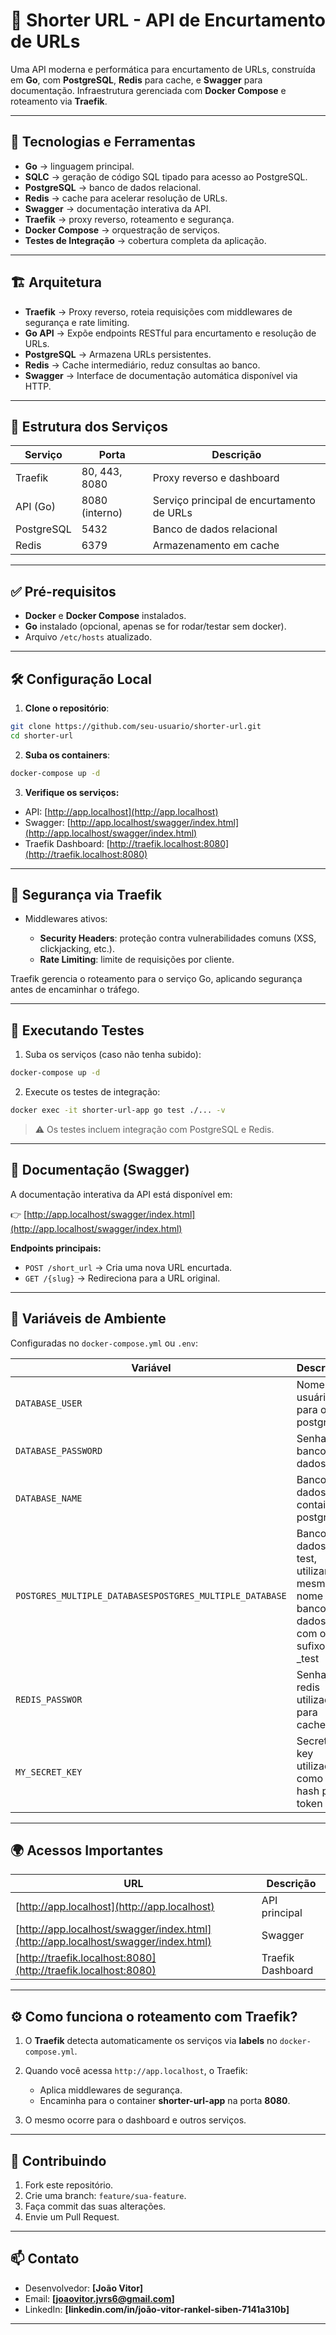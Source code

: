 # 🔗 Shorter URL - API de Encurtamento de URLs

Uma API moderna e performática para encurtamento de URLs, construída em **Go**, com **PostgreSQL**, **Redis** para cache, e **Swagger** para documentação. Infraestrutura gerenciada com **Docker Compose** e roteamento via **Traefik**.

---

## 🚀 Tecnologias e Ferramentas

- **Go** → linguagem principal.
- **SQLC** → geração de código SQL tipado para acesso ao PostgreSQL.
- **PostgreSQL** → banco de dados relacional.
- **Redis** → cache para acelerar resolução de URLs.
- **Swagger** → documentação interativa da API.
- **Traefik** → proxy reverso, roteamento e segurança.
- **Docker Compose** → orquestração de serviços.
- **Testes de Integração** → cobertura completa da aplicação.

---

## 🏗️ Arquitetura

- **Traefik** → Proxy reverso, roteia requisições com middlewares de segurança e rate limiting.
- **Go API** → Expõe endpoints RESTful para encurtamento e resolução de URLs.
- **PostgreSQL** → Armazena URLs persistentes.
- **Redis** → Cache intermediário, reduz consultas ao banco.
- **Swagger** → Interface de documentação automática disponível via HTTP.

---

## 📂 Estrutura dos Serviços

| Serviço    | Porta          | Descrição                                 |
| ---------- | -------------- | ----------------------------------------- |
| Traefik    | 80, 443, 8080  | Proxy reverso e dashboard                 |
| API (Go)   | 8080 (interno) | Serviço principal de encurtamento de URLs |
| PostgreSQL | 5432           | Banco de dados relacional                 |
| Redis      | 6379           | Armazenamento em cache                    |

---

## ✅ Pré-requisitos

- **Docker** e **Docker Compose** instalados.
- **Go** instalado (opcional, apenas se for rodar/testar sem docker).
- Arquivo `/etc/hosts` atualizado.

---

## 🛠️ Configuração Local

1. **Clone o repositório**:

```bash
git clone https://github.com/seu-usuario/shorter-url.git
cd shorter-url
```

2. **Suba os containers**:

```bash
docker-compose up -d
```

3. **Verifique os serviços:**

- API: [http://app.localhost](http://app.localhost)
- Swagger: [http://app.localhost/swagger/index.html](http://app.localhost/swagger/index.html)
- Traefik Dashboard: [http://traefik.localhost:8080](http://traefik.localhost:8080)

---

## 🚨 Segurança via Traefik

- Middlewares ativos:

  - **Security Headers**: proteção contra vulnerabilidades comuns (XSS, clickjacking, etc.).
  - **Rate Limiting**: limite de requisições por cliente.

Traefik gerencia o roteamento para o serviço Go, aplicando segurança antes de encaminhar o tráfego.

---

## 🧪 Executando Testes

1. Suba os serviços (caso não tenha subido):

```bash
docker-compose up -d
```

2. Execute os testes de integração:

```bash
docker exec -it shorter-url-app go test ./... -v
```

> ⚠️ Os testes incluem integração com PostgreSQL e Redis.

---

## 📖 Documentação (Swagger)

A documentação interativa da API está disponível em:

👉 [http://app.localhost/swagger/index.html](http://app.localhost/swagger/index.html)

**Endpoints principais:**

- `POST /short_url` → Cria uma nova URL encurtada.
- `GET /{slug}` → Redireciona para a URL original.

---

## 🔌 Variáveis de Ambiente

Configuradas no `docker-compose.yml` ou `.env`:

| Variável                                                | Descrição                                                                        |
| ------------------------------------------------------- | -------------------------------------------------------------------------------- |
| `DATABASE_USER`                                         | Nome de usuário para o postgres                                                  |
| `DATABASE_PASSWORD`                                     | Senha do banco de dados                                                          |
| `DATABASE_NAME`                                         | Banco de dados no container postgres                                             |
| `POSTGRES_MULTIPLE_DATABASESPOSTGRES_MULTIPLE_DATABASE` | Banco de dados test, utilizar o mesmo nome do banco de dados com o sufixo \_test |
| `REDIS_PASSWOR`                                         | Senha do redis utilizado para cache                                              |
| `MY_SECRET_KEY`                                         | Secret key utilizada como hash pelo token                                        |

---

## 🌍 Acessos Importantes

| URL                                                                                | Descrição         |
| ---------------------------------------------------------------------------------- | ----------------- |
| [http://app.localhost](http://app.localhost)                                       | API principal     |
| [http://app.localhost/swagger/index.html](http://app.localhost/swagger/index.html) | Swagger           |
| [http://traefik.localhost:8080](http://traefik.localhost:8080)                     | Traefik Dashboard |

---

## ⚙️ Como funciona o roteamento com Traefik?

1. O **Traefik** detecta automaticamente os serviços via **labels** no `docker-compose.yml`.
2. Quando você acessa `http://app.localhost`, o Traefik:

   - Aplica middlewares de segurança.
   - Encaminha para o container **shorter-url-app** na porta **8080**.

3. O mesmo ocorre para o dashboard e outros serviços.

---

## 👥 Contribuindo

1. Fork este repositório.
2. Crie uma branch: `feature/sua-feature`.
3. Faça commit das suas alterações.
4. Envie um Pull Request.

---

## 📫 Contato

- Desenvolvedor: **\[João Vitor]**
- Email: **\[[joaovitor.jvrs6@gmail.com](mailto:joaovitor.jvrs6@gmail.com)]**
- LinkedIn: **\[linkedin.com/in/joão-vitor-rankel-siben-7141a310b]**

---
